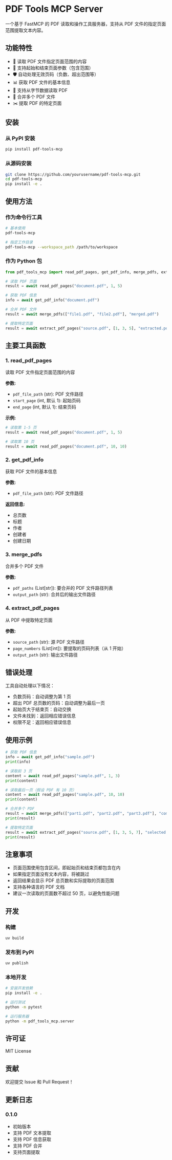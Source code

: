 # PDF Tools MCP Server

一个基于 FastMCP 的 PDF 读取和操作工具服务器，支持从 PDF 文件的指定页面范围提取文本内容。

## 功能特性

- 📄 读取 PDF 文件指定页面范围的内容
- 🔢 支持起始和结束页面参数（包含范围）
- 🛡️ 自动处理无效页码（负数、超出范围等）
- 📊 获取 PDF 文件的基本信息
- 💾 支持从字节数据读取 PDF
- 🔗 合并多个 PDF 文件
- ✂️ 提取 PDF 的特定页面

## 安装

### 从 PyPI 安装

```bash
pip install pdf-tools-mcp
```

### 从源码安装

```bash
git clone https://github.com/yourusername/pdf-tools-mcp.git
cd pdf-tools-mcp
pip install -e .
```

## 使用方法

### 作为命令行工具

```bash
# 基本使用
pdf-tools-mcp

# 指定工作目录
pdf-tools-mcp --workspace_path /path/to/workspace
```

### 作为 Python 包

```python
from pdf_tools_mcp import read_pdf_pages, get_pdf_info, merge_pdfs, extract_pdf_pages

# 读取 PDF 页面
result = await read_pdf_pages("document.pdf", 1, 5)

# 获取 PDF 信息
info = await get_pdf_info("document.pdf")

# 合并 PDF 文件
result = await merge_pdfs(["file1.pdf", "file2.pdf"], "merged.pdf")

# 提取特定页面
result = await extract_pdf_pages("source.pdf", [1, 3, 5], "extracted.pdf")
```

## 主要工具函数

### 1. read_pdf_pages
读取 PDF 文件指定页面范围的内容

**参数:**
- `pdf_file_path` (str): PDF 文件路径
- `start_page` (int, 默认 1): 起始页码
- `end_page` (int, 默认 1): 结束页码

**示例:**
```python
# 读取第 1-5 页
result = await read_pdf_pages("document.pdf", 1, 5)

# 读取第 10 页
result = await read_pdf_pages("document.pdf", 10, 10)
```

### 2. get_pdf_info
获取 PDF 文件的基本信息

**参数:**
- `pdf_file_path` (str): PDF 文件路径

**返回信息:**
- 总页数
- 标题
- 作者
- 创建者
- 创建日期

### 3. merge_pdfs
合并多个 PDF 文件

**参数:**
- `pdf_paths` (List[str]): 要合并的 PDF 文件路径列表
- `output_path` (str): 合并后的输出文件路径

### 4. extract_pdf_pages
从 PDF 中提取特定页面

**参数:**
- `source_path` (str): 源 PDF 文件路径
- `page_numbers` (List[int]): 要提取的页码列表（从 1 开始）
- `output_path` (str): 输出文件路径

## 错误处理

工具自动处理以下情况：
- 负数页码：自动调整为第 1 页
- 超出 PDF 总页数的页码：自动调整为最后一页
- 起始页大于结束页：自动交换
- 文件未找到：返回相应错误信息
- 权限不足：返回相应错误信息

## 使用示例

```python
# 获取 PDF 信息
info = await get_pdf_info("sample.pdf")
print(info)

# 读取前 3 页
content = await read_pdf_pages("sample.pdf", 1, 3)
print(content)

# 读取最后一页（假设 PDF 有 10 页）
content = await read_pdf_pages("sample.pdf", 10, 10)
print(content)

# 合并多个 PDF
result = await merge_pdfs(["part1.pdf", "part2.pdf", "part3.pdf"], "complete.pdf")
print(result)

# 提取特定页面
result = await extract_pdf_pages("source.pdf", [1, 3, 5, 7], "selected.pdf")
print(result)
```

## 注意事项

- 页面范围使用包含区间，即起始页和结束页都包含在内
- 如果指定页面没有文本内容，将被跳过
- 返回结果会显示 PDF 总页数和实际提取的页面范围
- 支持各种语言的 PDF 文档
- 建议一次读取的页面数不超过 50 页，以避免性能问题

## 开发

### 构建

```bash
uv build
```

### 发布到 PyPI

```bash
uv publish
```

### 本地开发

```bash
# 安装开发依赖
pip install -e .

# 运行测试
python -m pytest

# 运行服务器
python -m pdf_tools_mcp.server
```

## 许可证

MIT License

## 贡献

欢迎提交 Issue 和 Pull Request！

## 更新日志

### 0.1.0
- 初始版本
- 支持 PDF 文本提取
- 支持 PDF 信息获取
- 支持 PDF 合并
- 支持页面提取

